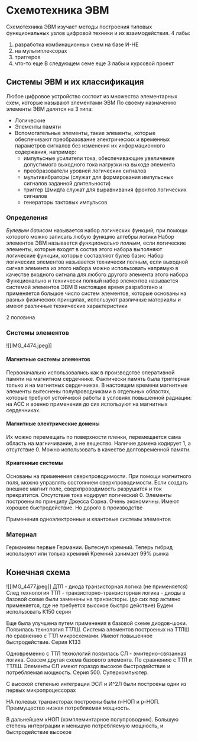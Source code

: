 # Схемотехника ЭВМ
Схемотехника ЭВМ изучает методы построения типовых функциональных узлов цифровой техники и их взаимодействия.
4 лабы:
1. разработка комбинационных схем на базе И-НЕ
2. на мультиплексорах
3. триггеров
4. что-то еще
В следующем семе еще 3 лабы и курсовой проект
## Системы ЭВМ и их классификация
Любое цифровое устройство состоит из множества элементарных схем, которые называют элементами ЭВМ
По своему назначению элементы ЭВМ делятся на 3 типа:
- Логические
- Элементы памяти
- Вспомогательные элементы, такие элементы, которые обеспечивают преобразование электрических и временных параметров сигналов без изменения их информационного содержания, например:
	- импульсные усилители тока, обеспечивающие увеличение допустимого выходного тока нагрузки на выходе элемента
	- преобразователи уровней логических сигналов
	- мультивибраторы (служат для формирования импульсных сигналов заданной длительности)
	- триггер Шмидта служат для выравнивания фронтов логических сигналов
	- генераторы тактовых импульсов
### Определения
*Булевым базисом* называется набор логических функций, при помощи которого можно записать любую функцию алгебры логики
Набор элементов ЭВМ называется *функционально полным*, если логические элементы, которые входят в состав этого набора выполняют логические функции, которые составляют булев базис
Набор логических элементов называется технически полным, если выходной сигнал элемента из этого набора можно использовать напрямую в качестве входного сигнала для любого другого элемента этого набора
Функционально и технически полный набор элементов называется системой элементов ЭВМ
В настоящее время разработано и применяется большое число систем элементов, которые основаны на разных физических принципах, используют различные материалы и имеют различные технические характеристики

2 половина
### Системы элементов
![[IMG_4474.jpeg]]
#### Магнитные системы элементов
Первоначально использовались как в производстве оперативной памяти на магнитном сердечнике. Фактически память была триггерная только и на магнитных сердечниках.
В настоящем времени магнитные элементы вытеснены полупроводниками в отдельных областях, которые требуют устойчивой работы в условиях повышенной радиации: на АСС и военно применения до сих используют на магнитных сердечниках. 

#### Магнитные электрические домены
Их можно перемещать по поверхности пленки, перемещается сама область на магничивание, а не вещество. Наличие домена кодирует 1, а отсутствие 0. Можно использовать в качестве долговременной памяти.

#### Криагенные системы
Основаны на применения сверхпроводимости. При помощи магнитного поля, можно управлять состоянием сверхпроводимости. 
Если создать внешнее магнит поле, сверхпроводимость разрушится и ток прекратится. Отсутствие тока кодирует логический 0. 
Элементы построены по принципу Джесса Сорна. Очень экономичны. Имеют хорошее быстродействие. Но дорого в производстве


Применения одноэлектронные и квантовые системы элементов

### Материал
Германием первые Германии. Вытеснул кремний. Теперь гибрид используют или только кремний
Кремний занимает 99% рынка


## Конечная схема
![[IMG_4477.jpeg]]
ДТЛ - диода транзисторная логика (не применяется)
След технология ТТЛ - транзисторно-транзисторная логика - диоды в базовой схеме были заменены на транзисторы. (до сих пор активно применяется, где не требуется высокое быстро действие) Будем использовать К150 серия

Еще была улучшена путем применения в базовой схеме диодов-шоки.
Появилась технология ТТЛШ. Система элементов построеных на ТТЛШ по сравнению с ТТЛ микросхемами. Имеют повышенное быстродействие. Серия К133

Одновременно с ТТЛ технологий появилась СЛ - эмитерно-связанная логика. Совсем другая схема базового элемента. По сравнению с ТТЛ и ТТЛШ. Элементы СЛ имеют гораздо высокое быстродействие и потребляемая мощность. Серия 500. Суперкомпьютер.

С высокой степенью интеграции ЭСЛ и И^2Л были построены одни из первых микропроцессорах

НА полевых транзисторах построены были п-НОП и р-НОП. Преимущество низкая потребляемая мощность.

В дальнейшем кНОП (комплеминтарное полупроводник). Большую степень интерграции и меньшую потребляемую мощность, и быстродействие высокое